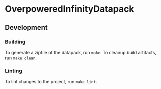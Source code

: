 # OverpoweredInfinityDatapack

## Development

### Building

To generate a zipfile of the datapack, run `make`. To cleanup build artifacts, run `make clean`.

### Linting

To lint changes to the project, run `make lint`.
